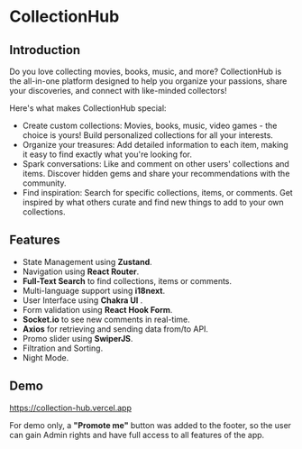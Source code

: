 # CollectionHub

## Introduction

Do you love collecting movies, books, music, and more? CollectionHub is the all-in-one platform designed to help you organize your passions, share your discoveries, and connect with like-minded collectors!

Here's what makes CollectionHub special:

- Create custom collections: Movies, books, music, video games - the choice is yours! Build personalized collections for all your interests.
- Organize your treasures: Add detailed information to each item, making it easy to find exactly what you're looking for.
- Spark conversations: Like and comment on other users' collections and items. Discover hidden gems and share your recommendations with the community.
- Find inspiration: Search for specific collections, items, or comments. Get inspired by what others curate and find new things to add to your own collections.

## Features

- State Management using **Zustand**.
- Navigation using **React Router**.
- **Full-Text Search** to find collections, items or comments.
- Multi-language support using **i18next**.
- User Interface using **Chakra UI** .
- Form validation using **React Hook Form**.
- **Socket.io** to see new comments in real-time.
- **Axios** for retrieving and sending data from/to API.
- Promo slider using **SwiperJS**.
- Filtration and Sorting.
- Night Mode.

## Demo

https://collection-hub.vercel.app

For demo only, a **"Promote me"** button was added to the footer, so the user can gain Admin rights and have full access to all features of the app.
